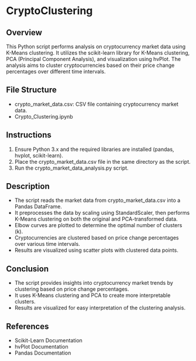 # CryptoClustering

## Overview
This Python script performs analysis on cryptocurrency market data using K-Means clustering. It utilizes the scikit-learn library for K-Means clustering, PCA (Principal Component Analysis), and visualization using hvPlot. The analysis aims to cluster cryptocurrencies based on their price change percentages over different time intervals.

## File Structure
- crypto_market_data.csv: CSV file containing cryptocurrency market data.
- Crypto_Clustering.ipynb

## Instructions
1. Ensure Python 3.x and the required libraries are installed (pandas, hvplot, scikit-learn).
2. Place the crypto_market_data.csv file in the same directory as the script.
3. Run the crypto_market_data_analysis.py script.

## Description
- The script reads the market data from crypto_market_data.csv into a Pandas DataFrame.
- It preprocesses the data by scaling using StandardScaler, then performs K-Means clustering on both the original and PCA-transformed data.
- Elbow curves are plotted to determine the optimal number of clusters (k).
- Cryptocurrencies are clustered based on price change percentages over various time intervals.
- Results are visualized using scatter plots with clustered data points.

## Conclusion
- The script provides insights into cryptocurrency market trends by clustering based on price change percentages.
- It uses K-Means clustering and PCA to create more interpretable clusters.
- Results are visualized for easy interpretation of the clustering analysis.

## References
- Scikit-Learn Documentation
- hvPlot Documentation
- Pandas Documentation
